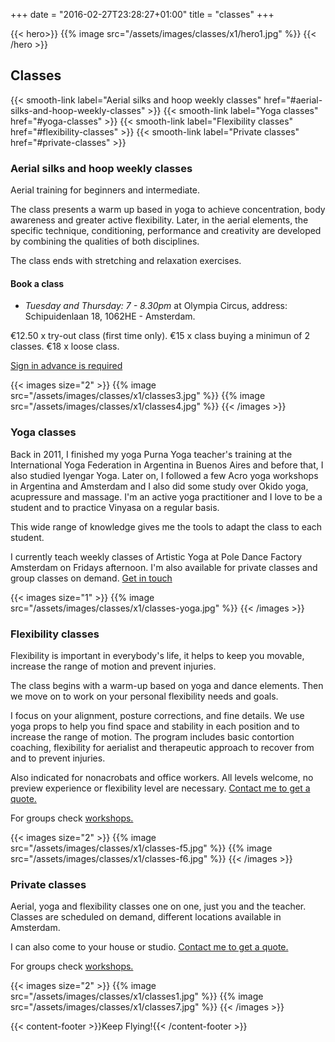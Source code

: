 +++
date = "2016-02-27T23:28:27+01:00"
title = "classes"
+++

{{< hero>}}
{{% image src="/assets/images/classes/x1/hero1.jpg" %}}
{{< /hero >}}

## Classes

{{< smooth-link label="Aerial silks and hoop weekly classes" href="#aerial-silks-and-hoop-weekly-classes" >}}
{{< smooth-link label="Yoga classes" href="#yoga-classes" >}}
{{< smooth-link label="Flexibility classes" href="#flexibility-classes" >}}
{{< smooth-link label="Private classes" href="#private-classes" >}}

### Aerial silks and hoop weekly classes

Aerial training for beginners and intermediate.

The class presents a warm up based in yoga to achieve concentration, body awareness and greater active flexibility. Later, in the aerial elements, the specific technique, conditioning, performance and creativity are developed by combining the qualities of both disciplines.

The class ends with stretching and relaxation exercises.

#### Book a class

- *Tuesday and Thursday: 7 - 8.30pm* at Olympia Circus, address: Schipuidenlaan 18, 1062HE - Amsterdam.

€12.50 x try-out class (first time only).
€15 x class buying a minimun of 2 classes.
€18 x loose class.

[Sign in advance is required ](mailto:marcela.aerialist@gmail.com?subject=Contact%20from%20your%20website)

{{< images size="2" >}}
{{% image src="/assets/images/classes/x1/classes3.jpg" %}}
{{% image src="/assets/images/classes/x1/classes4.jpg" %}}
{{< /images >}}

### Yoga classes

Back in 2011, I finished my yoga Purna Yoga teacher's training at the International Yoga Federation in Argentina in Buenos Aires and before that, I also studied Iyengar Yoga. Later on, I followed a few Acro yoga workshops in Argentina and Amsterdam and I also did some study over Okido yoga, acupressure and massage. I'm an active yoga practitioner and I love to be a student and to practice Vinyasa on a regular basis.

This wide range of knowledge gives me the tools to adapt the class to each student.

I currently teach weekly classes of Artistic Yoga at Pole Dance Factory Amsterdam on Fridays afternoon. I'm also available for private classes and group classes on demand. [Get in touch](/contact)

{{< images size="1" >}}
{{% image src="/assets/images/classes/x1/classes-yoga.jpg" %}}
{{< /images >}}

### Flexibility classes

Flexibility is important in everybody's life, it helps to keep you movable, increase the range of motion and prevent injuries.

The class begins with a warm-up based on yoga and dance elements. Then we move on to work on your personal flexibility needs and goals.

I focus on your alignment, posture corrections, and fine details. We use yoga props to help you find space and stability in each position and to increase the range of motion.
The program includes basic contortion coaching, flexibility for aerialist and therapeutic approach to recover from and to prevent injuries.

Also indicated for nonacrobats and office workers. All levels welcome, no preview experience or flexibility level are necessary. [Contact me to get a quote.](mailto:marcela.aerialist@gmail.com?subject=Contact%20from%20your%20website)

For groups check [workshops.](/workshops)

{{< images size="2" >}}
{{% image src="/assets/images/classes/x1/classes-f5.jpg" %}}
{{% image src="/assets/images/classes/x1/classes-f6.jpg" %}}
{{< /images >}}

### Private classes

Aerial, yoga and flexibility classes one on one, just you and the teacher. Classes are scheduled on demand, different locations available in Amsterdam.

I can also come to your house or studio. [Contact me to get a quote.](mailto:marcela.aerialist@gmail.com?subject=Contact%20from%20your%20website)

For groups check [workshops.](/workshops)

{{< images size="2" >}}
{{% image src="/assets/images/classes/x1/classes1.jpg" %}}
{{% image src="/assets/images/classes/x1/classes7.jpg" %}}
{{< /images >}}

{{< content-footer >}}Keep Flying!{{< /content-footer >}}
